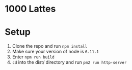 # 1000 Lattes
# Setup
1. Clone the repo and run `npm install`
2. Make sure your version of node is `6.11.1`
3. Enter `npm run build`
4. `cd` into the dist/ directory and run `pm2 run http-server`
